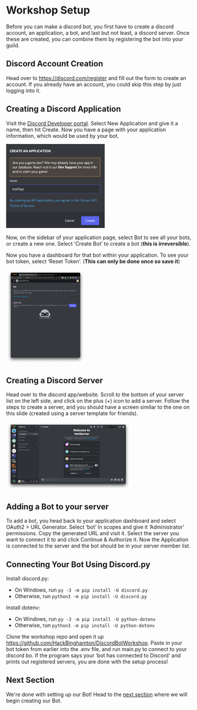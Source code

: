 # Workshop Setup

Before you can make a discord bot, you first have to create a discord account, an application, a bot, and last but not least, a discord server. Once these are created, you can combine them by registering the bot into your guild.

## Discord Account Creation

Head over to https://discord.com/register and fill out the form to create an account. If you already have an account, you could skip this step by just logging into it. 

## Creating a Discord Application

Visit the [Discord Developer portal](https://discord.com/developers/applications). Select New Application and give it a name, then hit Create. Now you have a page with your application information, which would be used by your bot.

<img src="docs/create-an-application.png" alt="img" style="zoom:30%;" />

Now, on the sidebar of your application page, select Bot to see all your bots, or create a new one. Select ‘Create Bot’ to create a bot (**this is irreversible**). 

Now you have a dashboard for that bot within your application. To see your bot token, select ‘Reset Token’. (**This can only be done once so save it**)

<img src="docs/dashboard.png" alt="img" style="zoom: 25%;" />

## Creating a Discord Server

Head over to the discord app/website. Scroll to the bottom of your server list on the left side, and click on the plus (+) icon to add a server. Follow the steps to create a server, and you should have a screen similar to the one on this slide (created using a server template for friends). 

<img src="docs/new-server.png" alt="img" style="zoom:33%;" />

## Adding a Bot to your server

To add a bot, you head back to your application dashboard and select OAuth2 > URL Generator. Select ‘bot’ in scopes and give it ‘Administrator’ permissions. Copy the generated URL and visit it. Select the server you want to connect it to and click Continue & Authorize it. Now the Application is connected to the server and the bot should be in your server member list. 

## Connecting Your Bot Using Discord.py

Install discord.py:

- On Windows, run `py -3 -m pip install -U discord.py`
- Otherwise, run `python3 -m pip install -U discord.py`

Install dotenv:

- On Windows, run `py -3 -m pip install -U python-dotenv`
- Otherwise, run `python3 -m pip install -U python-dotenv`

Clone the workshop repo and open it up https://github.com/HackBinghamton/DiscordBotWorkshop. Paste in your bot token from earlier into the .env file, and run main.py to connect to your discord bo. If the program says your ‘bot has connected to Discord’ and prints out registered servers, you are done with the setup process!

## Next Section

We're done with setting up our Bot! Head to the [next section](https://github.com/HackBinghamton/DiscordBotWorkshop/blob/main/CreatingBot.md) where we will begin creating our Bot.  
